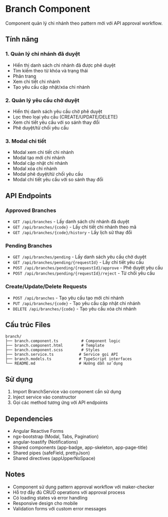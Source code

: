 # Branch Component

Component quản lý chi nhánh theo pattern mới với API approval workflow.

## Tính năng

### 1. Quản lý chi nhánh đã duyệt
- Hiển thị danh sách chi nhánh đã được phê duyệt
- Tìm kiếm theo từ khóa và trạng thái
- Phân trang
- Xem chi tiết chi nhánh
- Tạo yêu cầu cập nhật/xóa chi nhánh

### 2. Quản lý yêu cầu chờ duyệt
- Hiển thị danh sách yêu cầu chờ phê duyệt
- Lọc theo loại yêu cầu (CREATE/UPDATE/DELETE)
- Xem chi tiết yêu cầu với so sánh thay đổi
- Phê duyệt/từ chối yêu cầu

### 3. Modal chi tiết
- Modal xem chi tiết chi nhánh
- Modal tạo mới chi nhánh
- Modal cập nhật chi nhánh
- Modal xóa chi nhánh
- Modal phê duyệt/từ chối yêu cầu
- Modal chi tiết yêu cầu với so sánh thay đổi

## API Endpoints

### Approved Branches
- `GET /api/branches` - Lấy danh sách chi nhánh đã duyệt
- `GET /api/branches/{code}` - Lấy chi tiết chi nhánh theo mã
- `GET /api/branches/{code}/history` - Lấy lịch sử thay đổi

### Pending Branches
- `GET /api/branches/pending` - Lấy danh sách yêu cầu chờ duyệt
- `GET /api/branches/pending/{requestId}` - Lấy chi tiết yêu cầu
- `POST /api/branches/pending/{requestId}/approve` - Phê duyệt yêu cầu
- `POST /api/branches/pending/{requestId}/reject` - Từ chối yêu cầu

### Create/Update/Delete Requests
- `POST /api/branches` - Tạo yêu cầu tạo mới chi nhánh
- `PUT /api/branches/{code}` - Tạo yêu cầu cập nhật chi nhánh
- `DELETE /api/branches/{code}` - Tạo yêu cầu xóa chi nhánh

## Cấu trúc Files

```
branch/
├── branch.component.ts          # Component logic
├── branch.component.html        # Template
├── branch.component.scss        # Styles
├── branch.service.ts           # Service gọi API
├── branch.models.ts            # TypeScript interfaces
└── README.md                   # Hướng dẫn sử dụng
```

## Sử dụng

1. Import BranchService vào component cần sử dụng
2. Inject service vào constructor
3. Gọi các method tương ứng với API endpoints

## Dependencies

- Angular Reactive Forms
- ngx-bootstrap (Modal, Tabs, Pagination)
- angular-toastify (Notifications)
- Shared components (app-badge, app-skeleton, app-page-title)
- Shared pipes (safeField, prettyJson)
- Shared directives (appUpperNoSpace)

## Notes

- Component sử dụng pattern approval workflow với maker-checker
- Hỗ trợ đầy đủ CRUD operations với approval process
- Có loading states và error handling
- Responsive design cho mobile
- Validation forms với custom error messages
